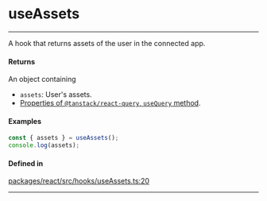 # useAssets
---

A hook that returns assets of the user in the connected app.

#### Returns

An object containing
- `assets`: User's assets.
- [Properties of `@tanstack/react-query`, `useQuery` method](https://tanstack.com/query/latest/docs/framework/react/reference/useQuery).

#### Examples

```ts
const { assets } = useAssets();
console.log(assets);
```

#### Defined in

[packages/react/src/hooks/useAssets.ts:20](https://github.com/LeoCourbassier/fuel-connectors/blob/9fb74b5f15e12bc00681e63ea33b85bae3773662/packages/react/src/hooks/useAssets.ts#L20)

___
